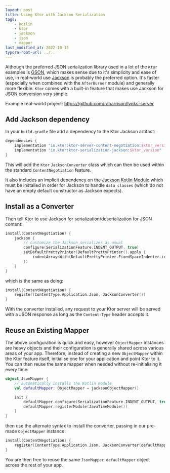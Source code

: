 ```yaml
---
layout: post
title: Using Ktor with Jackson Serialization
tags:
    - kotlin
    - ktor
    - jackson
    - json
    - mapper
last_modified_at: 2022-10-15
typora-root-url: ../..
---
```


Although the preferred JSON serialization library used in a lot of the `Ktor` examples is [GSON](https://github.com/google/gson), which makes sense due to it's simplicity and ease of use, in real-world use [Jackson](https://github.com/FasterXML/jackson) is probably the preferred option. It's faster (especially when combined with the `AfterBurner` module) and generally more flexible. `Ktor` comes with a built-in feature that makes use Jackson for JSON conversion very simple.

Example real-world project: <https://github.com/raharrison/lynks-server>

## Add Jackson dependency

In your `build.gradle` file add a dependency to the Ktor Jackson artifact:

```kotlin
dependencies {
    implementation "io.ktor:ktor-server-content-negotiation:$ktor_version"
    implementation "io.ktor:ktor-serialization-jackson:$ktor_version"
}
```

This will add the `Ktor` `JacksonConverter` class which can then be used within the standard `ContentNegotiation` feature.

It also includes an implicit dependency on the [Jackson Kotlin Module](https://github.com/FasterXML/jackson-module-kotlin) which must be installed in order for Jackson to handle `data classes` (which do not have an empty default constructor as Jackson expects).

## Install as a Converter

Then tell Ktor to use Jackson for serialization/deserialization for JSON content:

```kotlin
install(ContentNegotiation) {
    jackson {
        // customize the Jackson serializer as usual
        configure(SerializationFeature.INDENT_OUTPUT, true)
        setDefaultPrettyPrinter(DefaultPrettyPrinter().apply {
            indentArraysWith(DefaultPrettyPrinter.FixedSpaceIndenter.instance)
        })
    }
}
```

which is the same as doing:

```kotlin
install(ContentNegotiation) {
    register(ContentType.Application.Json, JacksonConverter())
}
```

With the converter installed, any request to your Ktor server will be served with a JSON response as long as the `Content-Type` header accepts it.

## Reuse an Existing Mapper

The above configuration is quick and easy, however `ObjectMapper` instances are heavy objects and their configuration is generally shared across various areas of your app. Therefore, instead of creating a new `ObjectMapper` within the Ktor feature itself, initialise one for your application and point Ktor to it. You can then reuse the same mapper when needed without re-initialising it every time:

```kotlin
object JsonMapper {
    // automatically installs the Kotlin module
    val defaultMapper: ObjectMapper = jacksonObjectMapper()

    init {
        defaultMapper.configure(SerializationFeature.INDENT_OUTPUT, true)
        defaultMapper.registerModule(JavaTimeModule())
    }
}
```

then use the alternate syntax to install the converter, passing in our pre-made `ObjectMapper` instance:

```kotlin
install(ContentNegotiation) {
    register(ContentType.Application.Json, JacksonConverter(defaultMapper))
}
```

You are then free to reuse the same `JsonMapper.defaultMapper` object across the rest of your app.
